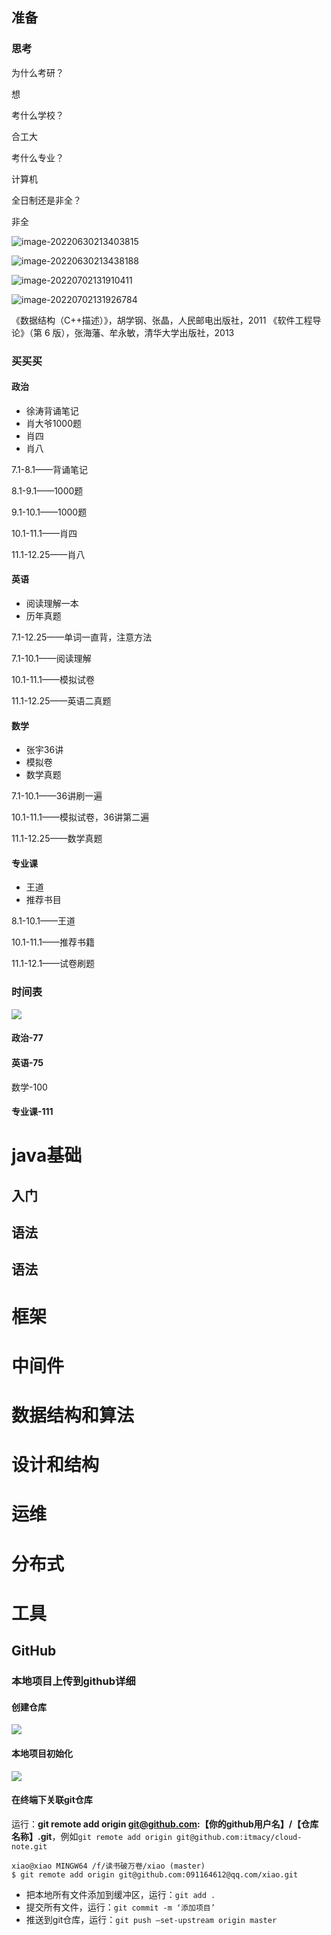 





## 准备

### 思考

为什么考研？

想

考什么学校？

合工大

考什么专业？

计算机

全日制还是非全？

非全

![image-20220630213403815](C:\Users\xiao\AppData\Roaming\Typora\typora-user-images\image-20220630213403815.png)

![image-20220630213438188](C:\Users\xiao\AppData\Roaming\Typora\typora-user-images\image-20220630213438188.png)

![image-20220702131910411](C:\Users\xiao\AppData\Roaming\Typora\typora-user-images\image-20220702131910411.png)

![image-20220702131926784](C:\Users\xiao\AppData\Roaming\Typora\typora-user-images\image-20220702131926784.png)

《数据结构（C++描述）》，胡学钢、张晶，人民邮电出版社，2011 《软件工程导论》（第 6 版），张海藩、牟永敏，清华大学出版社，2013

### 买买买

#### 政治

- 徐涛背诵笔记
- 肖大爷1000题
- 肖四
- 肖八

7.1-8.1——背诵笔记

8.1-9.1——1000题

9.1-10.1——1000题

10.1-11.1——肖四

11.1-12.25——肖八

#### 英语

- 阅读理解一本
- 历年真题

7.1-12.25——单词一直背，注意方法

7.1-10.1——阅读理解

10.1-11.1——模拟试卷

11.1-12.25——英语二真题

#### 数学

- 张宇36讲
- 模拟卷
- 数学真题

7.1-10.1——36讲刷一遍

10.1-11.1——模拟试卷，36讲第二遍

11.1-12.25——数学真题

#### 专业课

- 王道
- 推荐书目

8.1-10.1——王道

10.1-11.1——推荐书籍

11.1-12.1——试卷刷题

### 时间表

![](F:\2023\images\xiao_20220703_100000.png)









#### 政治-77



#### 英语-75



数学-100



#### 专业课-111



# java基础

## 入门

## 语法

## 语法

# 框架

# 中间件

# 数据结构和算法

# 设计和结构

# 运维

# 分布式

# 工具

## GitHub

### 本地项目上传到github详细

#### 创建仓库

![](https://kegui.oss-cn-hangzhou.aliyuncs.com/xiao/xiao_20220829_112143.png)

#### 本地项目初始化

![](https://kegui.oss-cn-hangzhou.aliyuncs.com/xiao/xiao_20220829_112628.png)

#### 在终端下关联git仓库

运行：**git remote add origin git@github.com:【你的github用户名】/【仓库名称】.git**，例如`git remote add origin git@github.com:itmacy/cloud-note.git`

```
xiao@xiao MINGW64 /f/读书破万卷/xiao (master)
$ git remote add origin git@github.com:091164612@qq.com/xiao.git
```

- 把本地所有文件添加到缓冲区，运行：`git add .`
- 提交所有文件，运行：`git commit -m ‘添加项目’`
- 推送到git仓库，运行：`git push —set-upstream origin master`




